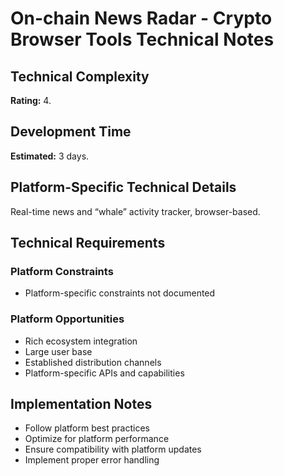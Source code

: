 # On-chain News Radar - Crypto Browser Tools Technical Notes

## Technical Complexity
**Rating:** 4.

## Development Time
**Estimated:** 3 days.

## Platform-Specific Technical Details
Real-time news and “whale” activity tracker, browser-based.

## Technical Requirements

### Platform Constraints
- Platform-specific constraints not documented

### Platform Opportunities
- Rich ecosystem integration
- Large user base
- Established distribution channels
- Platform-specific APIs and capabilities

## Implementation Notes
- Follow platform best practices
- Optimize for platform performance
- Ensure compatibility with platform updates
- Implement proper error handling
